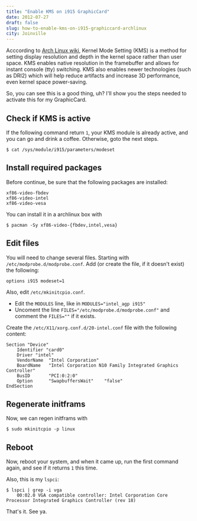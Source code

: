 ```yaml
---
title: "Enable KMS on i915 GraphicCard"
date: 2012-07-27
draft: false
slug: how-to-enable-kms-on-i915-graphiccard-archlinux
city: Joinville
---
```


Acccording to [Arch Linux wiki](https://wiki.archlinux.org/index.php/Kernel_Mode_Setting), Kernel Mode Setting (KMS) is a method for setting display resolution and depth in the kernel space rather than user space. KMS enables native resolution in the framebuffer and allows for instant console (tty) switching. KMS also enables newer technologies (such as DRI2) which will help reduce artifacts and increase 3D performance, even kernel space power-saving.

So, you can see this is a good thing, uh? I'll show you the steps needed to activate this for my GraphicCard.

## Check if KMS is active

If the following command return `1`, your KMS module is already active, and you can go and drink a coffee. Otherwise, goto the next steps.

```shell
$ cat /sys/module/i915/parameters/modeset
```

## Install required packages

Before continue, be sure that the following packages are installed:

```
xf86-video-fbdev
xf86-video-intel
xf86-video-vesa
```

You can install it in a archlinux box with

```shell
$ pacman -Sy xf86-video-{fbdev,intel,vesa}
```

## Edit files

You will need to change several files. Starting with `/etc/modprobe.d/modprobe.conf`. Add (or create the file, if it doesn't exist) the following:

```
options i915 modeset=1
```

Also, edit `/etc/mkinitcpio.conf`.

- Edit the `MODULES` line, like in `MODULES="intel_agp i915"`
- Uncoment the line `FILES="/etc/modprobe.d/modprobe.conf"` and comment the `FILES=""` if it exists.

Create the `/etc/X11/xorg.conf.d/20-intel.conf` file with the following content:

```
Section "Device"
    Identifier "card0"
    Driver "intel"
    VendorName  "Intel Corporation"
    BoardName   "Intel Corporation N10 Family Integrated Graphics Controller"
    BusID       "PCI:0:2:0"
    Option      "SwapbuffersWait"    "false"
EndSection
```

## Regenerate initframs

Now, we can regen initframs with

```shell
$ sudo mkinitcpio -p linux
```

## Reboot

Now, reboot your system, and when it came up, run the first command again, and see if it returns `1` this time.

Also, this is my `lspci`:

```shell
$ lspci | grep -i vga
	00:02.0 VGA compatible controller: Intel Corporation Core Processor Integrated Graphics Controller (rev 18)
```

That's it. See ya.
